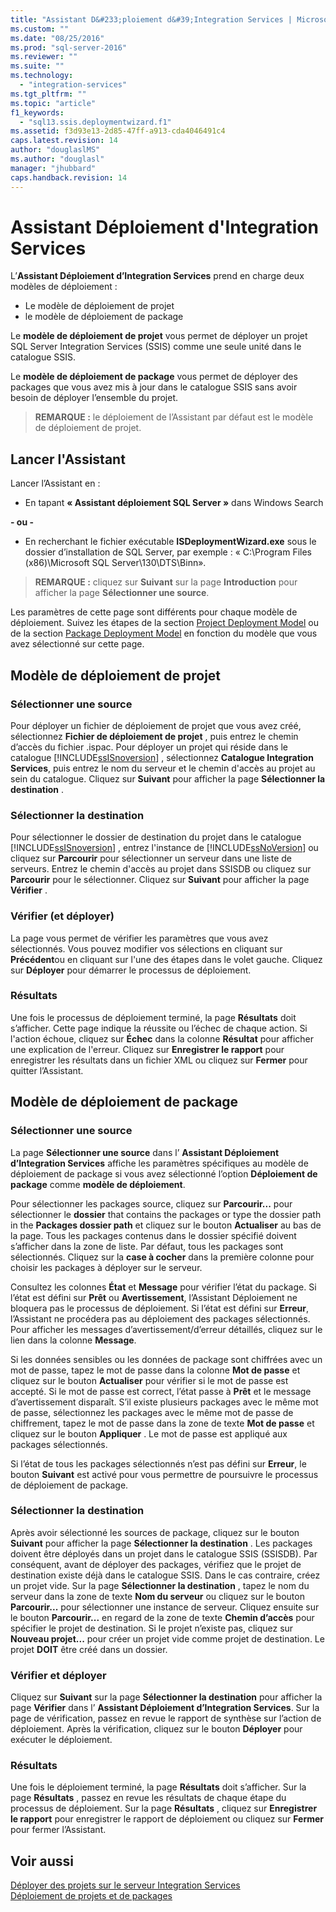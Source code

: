 ```yaml
---
title: "Assistant D&#233;ploiement d&#39;Integration Services | Microsoft Docs"
ms.custom: ""
ms.date: "08/25/2016"
ms.prod: "sql-server-2016"
ms.reviewer: ""
ms.suite: ""
ms.technology: 
  - "integration-services"
ms.tgt_pltfrm: ""
ms.topic: "article"
f1_keywords: 
  - "sql13.ssis.deploymentwizard.f1"
ms.assetid: f3d93e13-2d85-47ff-a913-cda4046491c4
caps.latest.revision: 14
author: "douglaslMS"
ms.author: "douglasl"
manager: "jhubbard"
caps.handback.revision: 14
---
```

# Assistant D&#233;ploiement d&#39;Integration Services
  L’**Assistant Déploiement d’Integration Services** prend en charge deux modèles de déploiement :
   - Le modèle de déploiement de projet
   - le modèle de déploiement de package 
   
 Le **modèle de déploiement de projet** vous permet de déployer un projet SQL Server Integration Services (SSIS) comme une seule unité dans le catalogue SSIS.
 
 Le **modèle de déploiement de package** vous permet de déployer des packages que vous avez mis à jour dans le catalogue SSIS sans avoir besoin de déployer l’ensemble du projet. 
 
 > **REMARQUE :** le déploiement de l’Assistant par défaut est le modèle de déploiement de projet.  
  
## Lancer l'Assistant
Lancer l’Assistant en :

 - En tapant **« Assistant déploiement SQL Server »** dans Windows Search 

**- ou -**

 - En recherchant le fichier exécutable **ISDeploymentWizard.exe** sous le dossier d’installation de SQL Server, par exemple : « C:\Program Files (x86)\Microsoft SQL Server\130\DTS\Binn». 
 
 > **REMARQUE :** cliquez sur **Suivant** sur la page **Introduction** pour afficher la page **Sélectionner une source**. 
 
 Les paramètres de cette page sont différents pour chaque modèle de déploiement. Suivez les étapes de la section [Project Deployment Model](../../integration-services/packages/integration-services-deployment-wizard.md#ProjectModel) ou de la section [Package Deployment Model](../../integration-services/packages/integration-services-deployment-wizard.md#PackageModel) en fonction du modèle que vous avez sélectionné sur cette page.  
  
##  <a name="ProjectModel"></a> Modèle de déploiement de projet  
  
### Sélectionner une source  
 Pour déployer un fichier de déploiement de projet que vous avez créé, sélectionnez **Fichier de déploiement de projet** , puis entrez le chemin d’accès du fichier .ispac. Pour déployer un projet qui réside dans le catalogue [!INCLUDE[ssISnoversion](../../includes/ssisnoversion-md.md)] , sélectionnez **Catalogue Integration Services**, puis entrez le nom du serveur et le chemin d'accès au projet au sein du catalogue. Cliquez sur **Suivant** pour afficher la page **Sélectionner la destination** .  
  
### Sélectionner la destination  
 Pour sélectionner le dossier de destination du projet dans le catalogue [!INCLUDE[ssISnoversion](../../includes/ssisnoversion-md.md)] , entrez l'instance de [!INCLUDE[ssNoVersion](../../includes/ssnoversion-md.md)] ou cliquez sur **Parcourir** pour sélectionner un serveur dans une liste de serveurs. Entrez le chemin d'accès au projet dans SSISDB ou cliquez sur **Parcourir** pour le sélectionner. Cliquez sur **Suivant** pour afficher la page **Vérifier** .  
  
### Vérifier (et déployer)  
 La page vous permet de vérifier les paramètres que vous avez sélectionnés. Vous pouvez modifier vos sélections en cliquant sur **Précédent**ou en cliquant sur l'une des étapes dans le volet gauche. Cliquez sur **Déployer** pour démarrer le processus de déploiement.  
  
### Résultats  
 Une fois le processus de déploiement terminé, la page **Résultats** doit s’afficher. Cette page indique la réussite ou l’échec de chaque action. Si l'action échoue, cliquez sur **Échec** dans la colonne **Résultat** pour afficher une explication de l'erreur. Cliquez sur **Enregistrer le rapport** pour enregistrer les résultats dans un fichier XML ou cliquez sur **Fermer** pour quitter l’Assistant.  
  
##  <a name="PackageModel"></a> Modèle de déploiement de package  
  
### Sélectionner une source  
 La page **Sélectionner une source** dans l’ **Assistant Déploiement d’Integration Services** affiche les paramètres spécifiques au modèle de déploiement de package si vous avez sélectionné l’option **Déploiement de package** comme **modèle de déploiement**.  
  
 Pour sélectionner les packages source, cliquez sur **Parcourir...** pour sélectionner le **dossier** that contains the packages or type the dossier path in the **Packages dossier path** et cliquez sur le bouton **Actualiser** au bas de la page. Tous les packages contenus dans le dossier spécifié doivent s’afficher dans la zone de liste. Par défaut, tous les packages sont sélectionnés. Cliquez sur la **case à cocher** dans la première colonne pour choisir les packages à déployer sur le serveur.  
  
 Consultez les colonnes **État** et **Message** pour vérifier l’état du package. Si l’état est défini sur **Prêt** ou **Avertissement**, l’Assistant Déploiement ne bloquera pas le processus de déploiement. Si l’état est défini sur **Erreur**, l’Assistant ne procédera pas au déploiement des packages sélectionnés. Pour afficher les messages d’avertissement/d’erreur détaillés, cliquez sur le lien dans la colonne **Message**.  
  
 Si les données sensibles ou les données de package sont chiffrées avec un mot de passe, tapez le mot de passe dans la colonne **Mot de passe** et cliquez sur le bouton **Actualiser** pour vérifier si le mot de passe est accepté. Si le mot de passe est correct, l’état passe à **Prêt** et le message d’avertissement disparaît. S’il existe plusieurs packages avec le même mot de passe, sélectionnez les packages avec le même mot de passe de chiffrement, tapez le mot de passe dans la zone de texte **Mot de passe** et cliquez sur le bouton **Appliquer** . Le mot de passe est appliqué aux packages sélectionnés.  
  
 Si l’état de tous les packages sélectionnés n’est pas défini sur **Erreur**, le bouton **Suivant** est activé pour vous permettre de poursuivre le processus de déploiement de package.  
  
### Sélectionner la destination  
 Après avoir sélectionné les sources de package, cliquez sur le bouton **Suivant** pour afficher la page **Sélectionner la destination** . Les packages doivent être déployés dans un projet dans le catalogue SSIS (SSISDB). Par conséquent, avant de déployer des packages, vérifiez que le projet de destination existe déjà dans le catalogue SSIS. Dans le cas contraire, créez un projet vide. Sur la page **Sélectionner la destination** , tapez le nom du serveur dans la zone de texte **Nom du serveur** ou cliquez sur le bouton **Parcourir...** pour sélectionner une instance de serveur. Cliquez ensuite sur le bouton **Parcourir...** en regard de la zone de texte **Chemin d’accès** pour spécifier le projet de destination. Si le projet n’existe pas, cliquez sur **Nouveau projet...** pour créer un projet vide comme projet de destination. Le projet **DOIT** être créé dans un dossier.  
  
### Vérifier et déployer  
 Cliquez sur **Suivant** sur la page **Sélectionner la destination** pour afficher la page **Vérifier** dans l’ **Assistant Déploiement d’Integration Services**. Sur la page de vérification, passez en revue le rapport de synthèse sur l’action de déploiement. Après la vérification, cliquez sur le bouton **Déployer** pour exécuter le déploiement.  
  
### Résultats  
 Une fois le déploiement terminé, la page **Résultats** doit s’afficher. Sur la page **Résultats** , passez en revue les résultats de chaque étape du processus de déploiement. Sur la page **Résultats** , cliquez sur **Enregistrer le rapport** pour enregistrer le rapport de déploiement ou cliquez sur **Fermer** pour fermer l’Assistant.  
  
## Voir aussi  
 [Déployer des projets sur le serveur Integration Services](../../integration-services/packages/deploy-projects-to-integration-services-server.md)   
 [Déploiement de projets et de packages](https://msdn.microsoft.com/library/hh213290.aspx)  
  
  